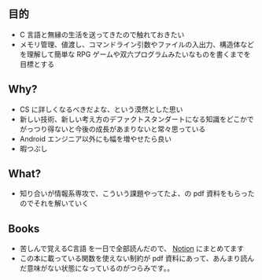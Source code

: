 ## 目的
- C 言語と無縁の生活を送ってきたので触れておきたい
- メモリ管理、値渡し、コマンドライン引数やファイルの入出力、構造体などを理解して簡単な RPG ゲームや双六プログラムみたいなものを書くまでを目標とする

## Why?
- CS に詳しくなるべきだよな、という漠然とした思い
- 新しい技術、新しい考え方のデファクトスタンダートになる知識をどこかでがっつり得ないと今後の成長があまりないと常々思っている
- Android エンジニア以外にも幅を増やせたら良い
- 暇つぶし

## What?
- 知り合いが情報系専攻で、こういう課題やってたよ、の pdf 資料をもらったのでそれを解いていく

## Books
- 苦しんで覚えるC言語 を一日で全部読んだので、 [Notion](https://www.notion.so/C-a9782178ce2a4629809702babc52b416) にまとめてます
- この本に載っている関数を使えない制約が pdf 資料にあって、あんまり読んだ意味がない状態になっているのがつらみです。。